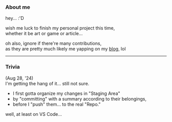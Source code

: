 ### About me
hey... :'D

wish me luck to finish my personal project this time,<br />
whether it be art or game or article...

oh also, ignore if there're many contributions,<br />
as they are pretty much likely me yapping on my [blog](https://lusazure.github.io/), lol

<hr />

### Trivia
(Aug 28, '24)<br />
I'm getting the hang of it... still not sure.

- I first gotta organize my changes in "Staging Area"
- by "committing" with a summary according to their belongings,
- before I "push" them... to the real "Repo."

well, at least on VS Code...
